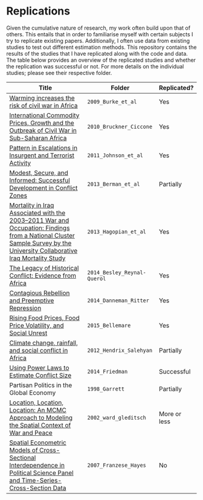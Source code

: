 # Replications

Given the cumulative nature of research, my work often build upon that of others. 
This entails that in order to familiarise myself with certain subjects I try to replicate existing papers. 
Additionally, I often use data from existing studies to test out different estimation methods.
This repository contains the results of the studies that I have replicated along with the code and data. 
The table below provides an overview of the replicated studies and whether the replication was successful or not. 
For more details on the individual studies; please see their respective folder. 

Title | Folder | Replicated?
---|---------|-------
[Warming increases the risk of civil war in Africa](http://www.pnas.org/content/106/49/20670)| `2009_Burke_et_al`| Yes
[International Commodity Prices, Growth and the Outbreak of Civil War in Sub-Saharan Africa](http://onlinelibrary.wiley.com/doi/10.1111/j.1468-0297.2010.02353.x/abstract)| `2010_Bruckner_Ciccone`| Yes
[Pattern in Escalations in Insurgent and Terrorist Activity](http://www.sciencemag.org/content/333/6038/81.abstract)| `2011_Johnson_et_al`| Yes
[Modest, Secure, and Informed: Successful Development in Conflict Zones](https://www.aeaweb.org/articles.php?doi=10.1257/aer.103.3.512)| `2013_Berman_et_al`| Partially 
[Mortality in Iraq Associated with the 2003–2011 War and Occupation: Findings from a National Cluster Sample Survey by the University Collaborative Iraq Mortality Study](http://www.plosmedicine.org/article/info%3Adoi%2F10.1371%2Fjournal.pmed.1001533)|`2013_Hagopian_et_al`| Yes
[The Legacy of Historical Conflict: Evidence from Africa](http://dx.doi.org/10.1017/S0003055414000161)| `2014_Besley_Reynal-Querol`| Yes
[Contagious Rebellion and Preemptive Repression](http://jcr.sagepub.com/content/58/2/254.abstract)|`2014_Danneman_Ritter`| Yes
[Rising Food Prices, Food Price Volatility, and Social Unrest](http://ajae.oxfordjournals.org/content/97/1/1) |`2015_Bellemare` | Yes
[Climate change, rainfall, and social conflict in Africa](http://jpr.sagepub.com/content/49/1/35.abstract) |`2012_Hendrix_Salehyan` | Partially 
[Using Power Laws to Estimate Conflict Size](http://jcr.sagepub.com/content/59/7/1216) | `2014_Friedman` | Successful
Partisan Politics in the Global Economy | `1998_Garrett` | Partially 
[Location, Location, Location: An MCMC Approach to Modeling the Spatial Context of War and Peace](http://pan.oxfordjournals.org/content/10/3/244.abstract) |`2002_ward_gleditsch` | More or less
[Spatial Econometric Models of Cross-Sectional Interdependence in Political Science Panel and Time-Series-Cross-Section Data](https://academic.oup.com/pan/article-abstract/15/2/140/1564984) | `2007_Franzese_Hayes`| No



